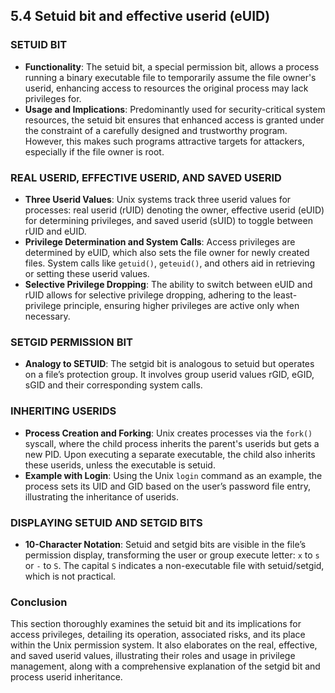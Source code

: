 ## 5.4 Setuid bit and effective userid (eUID)

### SETUID BIT

- **Functionality**: The setuid bit, a special permission bit, allows a process running a binary executable file to temporarily assume the file owner's userid, enhancing access to resources the original process may lack privileges for.
- **Usage and Implications**: Predominantly used for security-critical system resources, the setuid bit ensures that enhanced access is granted under the constraint of a carefully designed and trustworthy program. However, this makes such programs attractive targets for attackers, especially if the file owner is root.

### REAL USERID, EFFECTIVE USERID, AND SAVED USERID

- **Three Userid Values**: Unix systems track three userid values for processes: real userid (rUID) denoting the owner, effective userid (eUID) for determining privileges, and saved userid (sUID) to toggle between rUID and eUID.
- **Privilege Determination and System Calls**: Access privileges are determined by eUID, which also sets the file owner for newly created files. System calls like `getuid()`, `geteuid()`, and others aid in retrieving or setting these userid values.
- **Selective Privilege Dropping**: The ability to switch between eUID and rUID allows for selective privilege dropping, adhering to the least-privilege principle, ensuring higher privileges are active only when necessary.

### SETGID PERMISSION BIT

- **Analogy to SETUID**: The setgid bit is analogous to setuid but operates on a file’s protection group. It involves group userid values rGID, eGID, sGID and their corresponding system calls.

### INHERITING USERIDS

- **Process Creation and Forking**: Unix creates processes via the `fork()` syscall, where the child process inherits the parent's userids but gets a new PID. Upon executing a separate executable, the child also inherits these userids, unless the executable is setuid.
- **Example with Login**: Using the Unix `login` command as an example, the process sets its UID and GID based on the user’s password file entry, illustrating the inheritance of userids.

### DISPLAYING SETUID AND SETGID BITS

- **10-Character Notation**: Setuid and setgid bits are visible in the file’s permission display, transforming the user or group execute letter: `x` to `s` or `-` to `S`. The capital `S` indicates a non-executable file with setuid/setgid, which is not practical.

### Conclusion

This section thoroughly examines the setuid bit and its implications for access privileges, detailing its operation, associated risks, and its place within the Unix permission system. It also elaborates on the real, effective, and saved userid values, illustrating their roles and usage in privilege management, along with a comprehensive explanation of the setgid bit and process userid inheritance.
